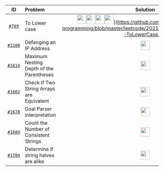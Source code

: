 <!--
Icon link tamplate for the diff lang

[<img src="https://img.icons8.com/color/c-plus-plus-logo.png" width="30px" height="30px">](your_file_link)

[<img src="https://img.icons8.com/color/java.png" width="30px" height="30px">](your_file_link)

[<img src="https://img.icons8.com/color/javascript.png" width="30px" height="30px">](your_file_link)

[<img src="https://img.icons8.com/color/python.png" width="30px" height="30px">](your_file_link)

 -->

|                                         ID                                          | Problem                                   |                                                                                                                                                                                                                                                                                                                                                                                                                   Solution                                                                                                                                                                                                                                                                                                                                                                                                                    |
| :---------------------------------------------------------------------------------: | :---------------------------------------- | :-------------------------------------------------------------------------------------------------------------------------------------------------------------------------------------------------------------------------------------------------------------------------------------------------------------------------------------------------------------------------------------------------------------------------------------------------------------------------------------------------------------------------------------------------------------------------------------------------------------------------------------------------------------------------------------------------------------------------------------------------------------------------------------------------------------------------------------------: |
|               [`#709`](https://leetcode.com/problems/to-lower-case/)                | To Lower case                             | [<img src="https://img.icons8.com/color/c-plus-plus-logo.png" width="30px" height="30px">](https://github.com/pol-alok/competitive-programming/blob/master/leetcode/2021/January/Practice/cpp/709-ToLowerCase.cpp)[<img src="https://img.icons8.com/color/java.png" width="30px" height="30px">](https://github.com/pol-alok/competitive-programming/blob/master/leetcode/2021/January/Practice/java/709-ToLowerCase.java)[<img src="https://img.icons8.com/color/javascript.png" width="30px" height="30px">](https://github.com/pol-alok/competitive-programming/blob/master/leetcode/2021/January/Practice/js/709-ToLowerCase.js)<img src="https://img.icons8.com/color/python.png" width="30px" height="30px">](https://github.com/pol-alok/competitive-programming/blob/master/leetcode/2021/January/Practice/python/709-ToLowerCase.py) |
|          [`#1108`](https://leetcode.com/problems/defanging-an-ip-address/)          | Defanging an IP Address                   |                                                                                                                                                                                                                                                                                                         [<img src="https://img.icons8.com/color/c-plus-plus-logo.png" width="30px" height="30px">](https://github.com/pol-alok/competitive-programming/blob/master/leetcode/2021/January/Practice/cpp/1108-DefangingAnIPAddress.cpp)                                                                                                                                                                                                                                                                                                          |
| [`#1614`](https://leetcode.com/problems/maximum-nesting-depth-of-the-parentheses/)  | Maximum Nesting Depth of the Parentheses  |                                                                                                                                                                                                                                                                                                  [<img src="https://img.icons8.com/color/c-plus-plus-logo.png" width="30px" height="30px">](https://github.com/pol-alok/competitive-programming/blob/master/leetcode/2021/January/Practice/cpp/1614-MaximumNestingDepthOfTheParentheses.cpp)                                                                                                                                                                                                                                                                                                  |
| [`#1662`](https://leetcode.com/problems/check-if-two-string-arrays-are-equivalent/) | Check If Two String Arrays are Equivalent |                                                                                                                                                                                                                                                                                                  [<img src="https://img.icons8.com/color/c-plus-plus-logo.png" width="30px" height="30px">](https://github.com/pol-alok/competitive-programming/blob/master/leetcode/2021/January/Practice/cpp/1662-CheckIfTwoStringArraysAreEquivalent.cpp)                                                                                                                                                                                                                                                                                                  |
|        [`#1678`](https://leetcode.com/problems/goal-parser-interpretation/)         | Goal Parser Interpretation                |                                                                                                                                                                                                                                                                                                       [<img src="https://img.icons8.com/color/c-plus-plus-logo.png" width="30px" height="30px">](https://github.com/pol-alok/competitive-programming/blob/master/leetcode/2021/January/Practice/cpp/1678-GoalParserInterpretation.cpp)                                                                                                                                                                                                                                                                                                        |
|  [`#1684`](https://leetcode.com/problems/count-the-number-of-consistent-strings/)   | Count the Number of Consistent Strings    |                                                                                                                                                                                                                                                                                                   [<img src="https://img.icons8.com/color/c-plus-plus-logo.png" width="30px" height="30px">](https://github.com/pol-alok/competitive-programming/blob/master/leetcode/2021/January/Practice/cpp/1684-CountTheNumberOfConsistentStrings.cpp)                                                                                                                                                                                                                                                                                                   |
|   [`#1704`](https://leetcode.com/problems/determine-if-string-halves-are-alike/)    | Determine if string halves are alike      |                                                                                                                                                                                                                                                                                                    [<img src="https://img.icons8.com/color/c-plus-plus-logo.png" width="30px" height="30px">](https://github.com/pol-alok/competitive-programming/blob/master/leetcode/2021/January/Practice/cpp/1704-DetermineIfStringHalvesAreAlike.cpp)                                                                                                                                                                                                                                                                                                    |
